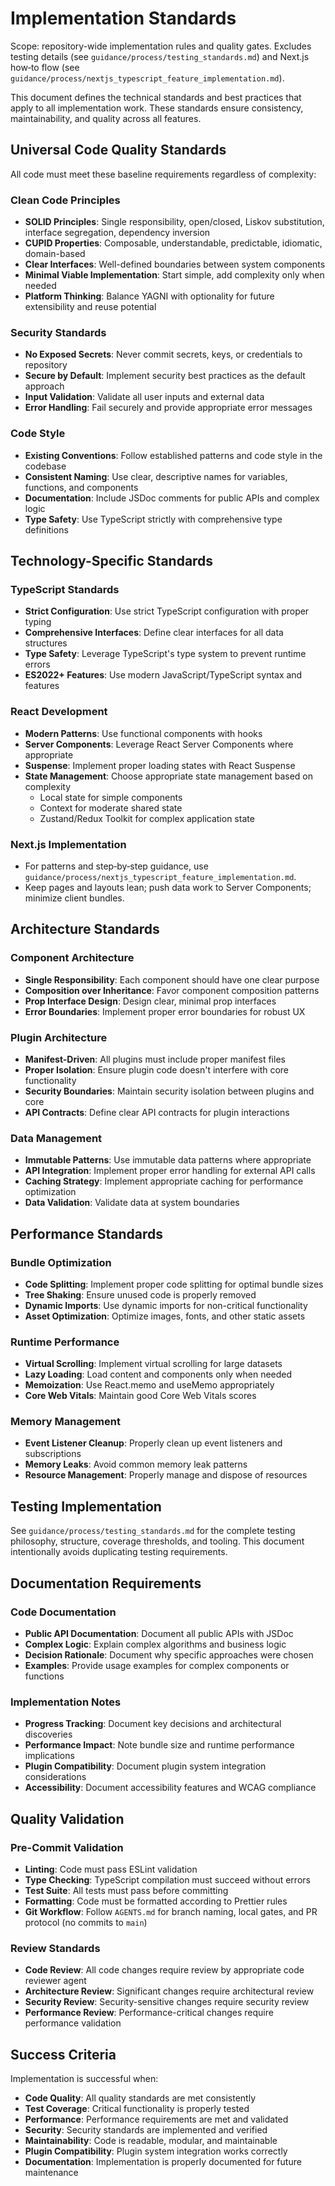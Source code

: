 # Implementation Standards

Scope: repository-wide implementation rules and quality gates. Excludes testing details (see `guidance/process/testing_standards.md`) and Next.js how‑to flow (see `guidance/process/nextjs_typescript_feature_implementation.md`).

This document defines the technical standards and best practices that apply to all implementation work. These standards ensure consistency, maintainability, and quality across all features.

## Universal Code Quality Standards

All code must meet these baseline requirements regardless of complexity:

### Clean Code Principles

- **SOLID Principles**: Single responsibility, open/closed, Liskov substitution, interface segregation, dependency inversion
- **CUPID Properties**: Composable, understandable, predictable, idiomatic, domain-based
- **Clear Interfaces**: Well-defined boundaries between system components
- **Minimal Viable Implementation**: Start simple, add complexity only when needed
- **Platform Thinking**: Balance YAGNI with optionality for future extensibility and reuse potential

### Security Standards

- **No Exposed Secrets**: Never commit secrets, keys, or credentials to repository
- **Secure by Default**: Implement security best practices as the default approach
- **Input Validation**: Validate all user inputs and external data
- **Error Handling**: Fail securely and provide appropriate error messages

### Code Style

- **Existing Conventions**: Follow established patterns and code style in the codebase
- **Consistent Naming**: Use clear, descriptive names for variables, functions, and components
- **Documentation**: Include JSDoc comments for public APIs and complex logic
- **Type Safety**: Use TypeScript strictly with comprehensive type definitions

## Technology-Specific Standards

### TypeScript Standards

- **Strict Configuration**: Use strict TypeScript configuration with proper typing
- **Comprehensive Interfaces**: Define clear interfaces for all data structures
- **Type Safety**: Leverage TypeScript's type system to prevent runtime errors
- **ES2022+ Features**: Use modern JavaScript/TypeScript syntax and features

### React Development

- **Modern Patterns**: Use functional components with hooks
- **Server Components**: Leverage React Server Components where appropriate
- **Suspense**: Implement proper loading states with React Suspense
- **State Management**: Choose appropriate state management based on complexity
  - Local state for simple components
  - Context for moderate shared state
  - Zustand/Redux Toolkit for complex application state

### Next.js Implementation

- For patterns and step‑by‑step guidance, use `guidance/process/nextjs_typescript_feature_implementation.md`.
- Keep pages and layouts lean; push data work to Server Components; minimize client bundles.

## Architecture Standards

### Component Architecture

- **Single Responsibility**: Each component should have one clear purpose
- **Composition over Inheritance**: Favor component composition patterns
- **Prop Interface Design**: Design clear, minimal prop interfaces
- **Error Boundaries**: Implement proper error boundaries for robust UX

### Plugin Architecture

- **Manifest-Driven**: All plugins must include proper manifest files
- **Proper Isolation**: Ensure plugin code doesn't interfere with core functionality
- **Security Boundaries**: Maintain security isolation between plugins and core
- **API Contracts**: Define clear API contracts for plugin interactions

### Data Management

- **Immutable Patterns**: Use immutable data patterns where appropriate
- **API Integration**: Implement proper error handling for external API calls
- **Caching Strategy**: Implement appropriate caching for performance optimization
- **Data Validation**: Validate data at system boundaries

## Performance Standards

### Bundle Optimization

- **Code Splitting**: Implement proper code splitting for optimal bundle sizes
- **Tree Shaking**: Ensure unused code is properly removed
- **Dynamic Imports**: Use dynamic imports for non-critical functionality
- **Asset Optimization**: Optimize images, fonts, and other static assets

### Runtime Performance

- **Virtual Scrolling**: Implement virtual scrolling for large datasets
- **Lazy Loading**: Load content and components only when needed
- **Memoization**: Use React.memo and useMemo appropriately
- **Core Web Vitals**: Maintain good Core Web Vitals scores

### Memory Management

- **Event Listener Cleanup**: Properly clean up event listeners and subscriptions
- **Memory Leaks**: Avoid common memory leak patterns
- **Resource Management**: Properly manage and dispose of resources

## Testing Implementation

See `guidance/process/testing_standards.md` for the complete testing philosophy, structure, coverage thresholds, and tooling. This document intentionally avoids duplicating testing requirements.

## Documentation Requirements

### Code Documentation

- **Public API Documentation**: Document all public APIs with JSDoc
- **Complex Logic**: Explain complex algorithms and business logic
- **Decision Rationale**: Document why specific approaches were chosen
- **Examples**: Provide usage examples for complex components or functions

### Implementation Notes

- **Progress Tracking**: Document key decisions and architectural discoveries
- **Performance Impact**: Note bundle size and runtime performance implications
- **Plugin Compatibility**: Document plugin system integration considerations
- **Accessibility**: Document accessibility features and WCAG compliance

## Quality Validation

### Pre-Commit Validation

- **Linting**: Code must pass ESLint validation
- **Type Checking**: TypeScript compilation must succeed without errors
- **Test Suite**: All tests must pass before committing
- **Formatting**: Code must be formatted according to Prettier rules
- **Git Workflow**: Follow `AGENTS.md` for branch naming, local gates, and PR protocol (no commits to `main`)

### Review Standards

- **Code Review**: All code changes require review by appropriate code reviewer agent
- **Architecture Review**: Significant changes require architectural review
- **Security Review**: Security-sensitive changes require security review
- **Performance Review**: Performance-critical changes require performance validation

## Success Criteria

Implementation is successful when:

- **Code Quality**: All quality standards are met consistently
- **Test Coverage**: Critical functionality is properly tested
- **Performance**: Performance requirements are met and validated
- **Security**: Security standards are implemented and verified
- **Maintainability**: Code is readable, modular, and maintainable
- **Plugin Compatibility**: Plugin system integration works correctly
- **Documentation**: Implementation is properly documented for future maintenance
